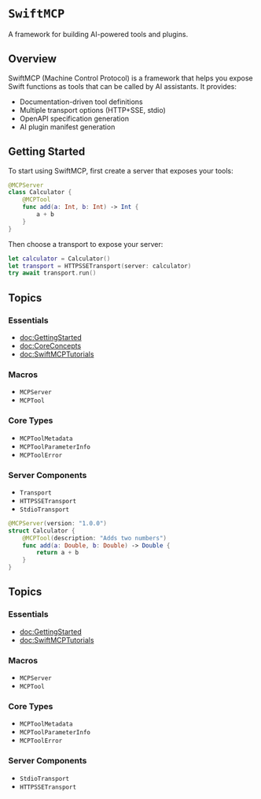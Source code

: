 # ``SwiftMCP``

A framework for building AI-powered tools and plugins.

## Overview

SwiftMCP (Machine Control Protocol) is a framework that helps you expose Swift functions as tools that can be called by AI assistants. It provides:

- Documentation-driven tool definitions
- Multiple transport options (HTTP+SSE, stdio)
- OpenAPI specification generation
- AI plugin manifest generation

## Getting Started

To start using SwiftMCP, first create a server that exposes your tools:

```swift
@MCPServer
class Calculator {
    @MCPTool
    func add(a: Int, b: Int) -> Int {
        a + b
    }
}
```

Then choose a transport to expose your server:

```swift
let calculator = Calculator()
let transport = HTTPSSETransport(server: calculator)
try await transport.run()
```

## Topics

### Essentials

- <doc:GettingStarted>
- <doc:CoreConcepts>
- <doc:SwiftMCPTutorials>

### Macros

- ``MCPServer``
- ``MCPTool``

### Core Types

- ``MCPToolMetadata``
- ``MCPToolParameterInfo``
- ``MCPToolError``

### Server Components

- ``Transport``
- ``HTTPSSETransport``
- ``StdioTransport``

```swift
@MCPServer(version: "1.0.0")
struct Calculator {
    @MCPTool(description: "Adds two numbers")
    func add(a: Double, b: Double) -> Double {
        return a + b
    }
}
```

## Topics

### Essentials

- <doc:GettingStarted>
- <doc:SwiftMCPTutorials>

### Macros

- ``MCPServer``
- ``MCPTool``

### Core Types

- ``MCPToolMetadata``
- ``MCPToolParameterInfo``
- ``MCPToolError``

### Server Components

- ``StdioTransport``
- ``HTTPSSETransport`` 
